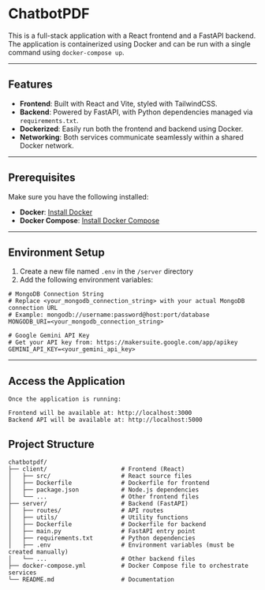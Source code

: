 # ChatbotPDF

This is a full-stack application with a React frontend and a FastAPI backend. The application is containerized using Docker and can be run with a single command using `docker-compose up`.

---

## Features

- **Frontend**: Built with React and Vite, styled with TailwindCSS.
- **Backend**: Powered by FastAPI, with Python dependencies managed via `requirements.txt`.
- **Dockerized**: Easily run both the frontend and backend using Docker.
- **Networking**: Both services communicate seamlessly within a shared Docker network.

---

## Prerequisites

Make sure you have the following installed:

- **Docker**: [Install Docker](https://docs.docker.com/get-docker/)
- **Docker Compose**: [Install Docker Compose](https://docs.docker.com/compose/install/)

---

## Environment Setup

1. Create a new file named `.env` in the `/server` directory
2. Add the following environment variables:

```env
# MongoDB Connection String
# Replace <your_mongodb_connection_string> with your actual MongoDB connection URL
# Example: mongodb://username:password@host:port/database
MONGODB_URI=<your_mongodb_connection_string>

# Google Gemini API Key
# Get your API key from: https://makersuite.google.com/app/apikey
GEMINI_API_KEY=<your_gemini_api_key>
```

---

## Access the Application

```
Once the application is running:

Frontend will be available at: http://localhost:3000
Backend API will be available at: http://localhost:5000
```

## Project Structure

```plaintext
chatbotpdf/
├── client/                     # Frontend (React)
│   ├── src/                    # React source files
│   ├── Dockerfile              # Dockerfile for frontend
│   ├── package.json            # Node.js dependencies
│   └── ...                     # Other frontend files
├── server/                     # Backend (FastAPI)
│   ├── routes/                 # API routes
│   ├── utils/                  # Utility functions
│   ├── Dockerfile              # Dockerfile for backend
│   ├── main.py                 # FastAPI entry point
│   ├── requirements.txt        # Python dependencies
│   ├── .env                    # Environment variables (must be created manually)
│   └── ...                     # Other backend files
├── docker-compose.yml          # Docker Compose file to orchestrate services
└── README.md                   # Documentation
```
